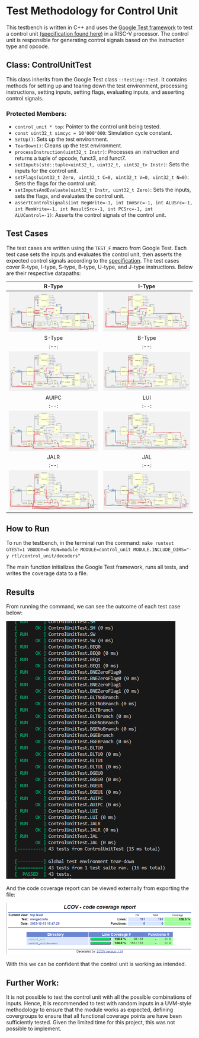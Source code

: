 # Test Methodology for Control Unit

This testbench is written in C++ and uses the [Google Test framework](/testbench/readme.md) to test a control unit [(specification found here)](/rtl/control_unit/readme.md) in a RISC-V processor. The control unit is responsible for generating control signals based on the instruction type and opcode.

## Class: ControlUnitTest

This class inherits from the Google Test class `::testing::Test`. It contains methods for setting up and tearing down the test environment, processing instructions, setting inputs, setting flags, evaluating inputs, and asserting control signals.

### Protected Members:

- `control_unit * top`: Pointer to the control unit being tested.
- `const uint32_t simcyc = 10'000'000`: Simulation cycle constant.
- `SetUp()`: Sets up the test environment.
- `TearDown()`: Cleans up the test environment.
- `processInstruction(uint32_t Instr)`: Processes an instruction and returns a tuple of opcode, funct3, and funct7.
- `setInputs(std::tuple<uint32_t, uint32_t, uint32_t> Instr)`: Sets the inputs for the control unit.
- `setFlags(uint32_t Zero, uint32_t C=0, uint32_t V=0, uint32_t N=0)`: Sets the flags for the control unit.
- `setInputsAndEvaluate(uint32_t Instr, uint32_t Zero)`: Sets the inputs, sets the flags, and evaluates the control unit.
- `assertControlSignals(int RegWrite=-1, int ImmSrc=-1, int ALUSrc=-1, int MemWrite=-1, int ResultSrc=-1, int PCSrc=-1, int ALUControl=-1)`: Asserts the control signals of the control unit.

## Test Cases

The test cases are written using the `TEST_F` macro from Google Test. Each test case sets the inputs and evaluates the control unit, then asserts the expected control signals according to the [specification](/rtl/control_unit/readme.md). The test cases cover R-type, I-type, S-type, B-type, U-type, and J-type instructions. Below are their respective datapaths: 

| R-Type | I-Type |
:--:|:--:
| ![single-cycle-control-path-r-type](/images/r-type_control_path.png) | ![single-cycle-control-path-i-type](/images/i-type_control_path.png) |
| S-Type | B-Type |
:--:|:--:
| ![single-cycle-control-path-s-type](/images/s-type_control_path.png) | ![single-cycle-control-path-b-type](/images/b-type_control_path.png) |
| AUIPC | LUI |
:--:|:--:
| ![](/images/AUIPC_control_path.png) | ![](/images/LUI_control_path.png) |
| JALR | JAL |
:--:|:--:
| ![](/images/JALR_control_path.png) | ![](/images/JAL_control_path.png) |


## How to Run

To run the testbench, in the terminal run the command: ```make runtest GTEST=1 VBUDDY=0 RUN=module MODULE=control_unit MODULE.INCLUDE_DIRS="-y rtl/control_unit/decoders"```

The main function initializes the Google Test framework, runs all tests, and writes the coverage data to a file.

## Results 

From running the command, we can see the outcome of each test case below:  

![](/images/control_unit_test_results_excerpt.png)

And the code coverage report can be viewed externally from exporting the file:

![](/images/control_unit_line_coverage.png)

With this we can be confident that the control unit is working as intended. 

## Further Work:
It is not possible to test the control unit with all the possible combinations of inputs. Hence, it is recommended to test with random inputs in a UVM-style methodology to ensure that the module works as expected, defining covergroups to ensure that all functional coverage points are have been sufficiently tested. Given the limited time for this project, this was not possible to implement.
